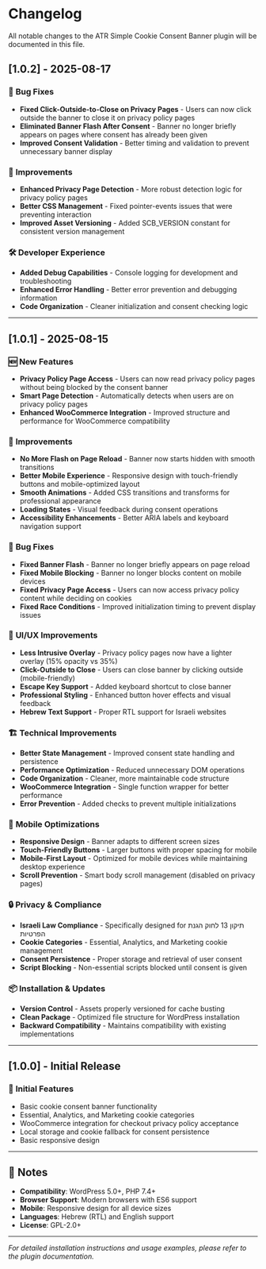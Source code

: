# Changelog

All notable changes to the ATR Simple Cookie Consent Banner plugin will be documented in this file.

## [1.0.2] - 2025-08-17

### 🐛 **Bug Fixes**
- **Fixed Click-Outside-to-Close on Privacy Pages** - Users can now click outside the banner to close it on privacy policy pages
- **Eliminated Banner Flash After Consent** - Banner no longer briefly appears on pages where consent has already been given
- **Improved Consent Validation** - Better timing and validation to prevent unnecessary banner display

### 🔧 **Improvements**
- **Enhanced Privacy Page Detection** - More robust detection logic for privacy policy pages
- **Better CSS Management** - Fixed pointer-events issues that were preventing interaction
- **Improved Asset Versioning** - Added SCB_VERSION constant for consistent version management

### 🛠️ **Developer Experience**
- **Added Debug Capabilities** - Console logging for development and troubleshooting
- **Enhanced Error Handling** - Better error prevention and debugging information
- **Code Organization** - Cleaner initialization and consent checking logic

---

## [1.0.1] - 2025-08-15

### 🆕 **New Features**
- **Privacy Policy Page Access** - Users can now read privacy policy pages without being blocked by the consent banner
- **Smart Page Detection** - Automatically detects when users are on privacy policy pages
- **Enhanced WooCommerce Integration** - Improved structure and performance for WooCommerce compatibility

### 🔧 **Improvements**
- **No More Flash on Page Reload** - Banner now starts hidden with smooth transitions
- **Better Mobile Experience** - Responsive design with touch-friendly buttons and mobile-optimized layout
- **Smooth Animations** - Added CSS transitions and transforms for professional appearance
- **Loading States** - Visual feedback during consent operations
- **Accessibility Enhancements** - Better ARIA labels and keyboard navigation support

### 🐛 **Bug Fixes**
- **Fixed Banner Flash** - Banner no longer briefly appears on page reload
- **Fixed Mobile Blocking** - Banner no longer blocks content on mobile devices
- **Fixed Privacy Page Access** - Users can now access privacy policy content while deciding on cookies
- **Fixed Race Conditions** - Improved initialization timing to prevent display issues

### 🎨 **UI/UX Improvements**
- **Less Intrusive Overlay** - Privacy policy pages now have a lighter overlay (15% opacity vs 35%)
- **Click-Outside to Close** - Users can close banner by clicking outside (mobile-friendly)
- **Escape Key Support** - Added keyboard shortcut to close banner
- **Professional Styling** - Enhanced button hover effects and visual feedback
- **Hebrew Text Support** - Proper RTL support for Israeli websites

### 🏗️ **Technical Improvements**
- **Better State Management** - Improved consent state handling and persistence
- **Performance Optimization** - Reduced unnecessary DOM operations
- **Code Organization** - Cleaner, more maintainable code structure
- **WooCommerce Integration** - Single function wrapper for better performance
- **Error Prevention** - Added checks to prevent multiple initializations

### 📱 **Mobile Optimizations**
- **Responsive Design** - Banner adapts to different screen sizes
- **Touch-Friendly Buttons** - Larger buttons with proper spacing for mobile
- **Mobile-First Layout** - Optimized for mobile devices while maintaining desktop experience
- **Scroll Prevention** - Smart body scroll management (disabled on privacy pages)

### 🔒 **Privacy & Compliance**
- **Israeli Law Compliance** - Specifically designed for תיקון 13 לחוק הגנת הפרטיות
- **Cookie Categories** - Essential, Analytics, and Marketing cookie management
- **Consent Persistence** - Proper storage and retrieval of user consent
- **Script Blocking** - Non-essential scripts blocked until consent is given

### 📦 **Installation & Updates**
- **Version Control** - Assets properly versioned for cache busting
- **Clean Package** - Optimized file structure for WordPress installation
- **Backward Compatibility** - Maintains compatibility with existing implementations

---

## [1.0.0] - Initial Release

### 🎯 **Initial Features**
- Basic cookie consent banner functionality
- Essential, Analytics, and Marketing cookie categories
- WooCommerce integration for checkout privacy policy acceptance
- Local storage and cookie fallback for consent persistence
- Basic responsive design

---

## 📝 **Notes**

- **Compatibility**: WordPress 5.0+, PHP 7.4+
- **Browser Support**: Modern browsers with ES6 support
- **Mobile**: Responsive design for all device sizes
- **Languages**: Hebrew (RTL) and English support
- **License**: GPL-2.0+

---

*For detailed installation instructions and usage examples, please refer to the plugin documentation.*

